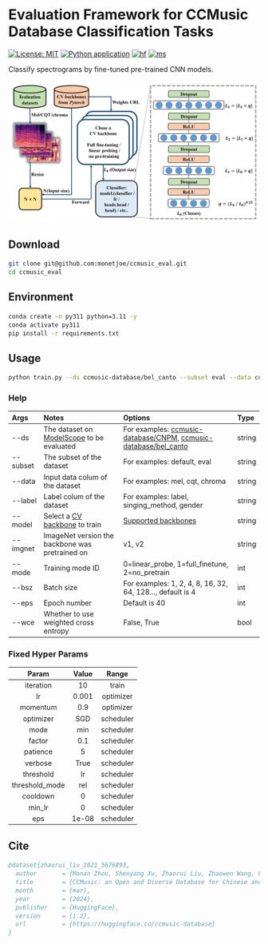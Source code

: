# Evaluation Framework for CCMusic Database Classification Tasks
[![License: MIT](https://img.shields.io/github/license/monetjoe/ccmusic_eval.svg)](https://github.com/monetjoe/ccmusic_eval/blob/main/LICENSE)
[![Python application](https://github.com/monetjoe/ccmusic_eval/actions/workflows/python-app.yml/badge.svg?branch=main)](https://github.com/monetjoe/ccmusic_eval/actions/workflows/python-app.yml)
[![hf](https://img.shields.io/badge/HuggingFace-ccmusic-ffd21e.svg)](https://huggingface.co/ccmusic-database)
[![ms](https://img.shields.io/badge/ModelScope-ccmusic-624aff.svg)](https://www.modelscope.cn/organization/ccmusic-database)

Classify spectrograms by fine-tuned pre-trained CNN models.

<img src="./.github/eval.png">

## Download
```bash
git clone git@github.com:monetjoe/ccmusic_eval.git
cd ccmusic_eval
```

## Environment
```bash
conda create -n py311 python=3.11 -y
conda activate py311
pip install -r requirements.txt
```

## Usage
```bash
python train.py --ds ccmusic-database/bel_canto --subset eval --data cqt --label singing_method --model squeezenet1_1 --wce True --mode 0
```
### Help
| Args     | Notes                                                                                                            | Options                                                                                                                                                                                    | Type   |
| :------- | :--------------------------------------------------------------------------------------------------------------- | :----------------------------------------------------------------------------------------------------------------------------------------------------------------------------------------- | :----- |
| --ds     | The dataset on [ModelScope](https://www.modelscope.cn/organization/ccmusic-database?tab=dataset) to be evaluated | For examples: [ccmusic-database/CNPM](https://www.modelscope.cn/datasets/ccmusic-database/CNPM), [ccmusic-database/bel_canto](https://www.modelscope.cn/models/ccmusic-database/bel_canto) | string |
| --subset | The subset of the dataset                                                                                        | For examples: default, eval                                                                                                                                                                | string |
| --data   | Input data colum of the dataset                                                                                  | For examples: mel, cqt, chroma                                                                                                                                                             | string |
| --label  | Label colum of the dataset                                                                                       | For examples: label, singing_method, gender                                                                                                                                                | string |
| --model  | Select a [CV backbone](https://huggingface.co/datasets/monetjoe/cv_backbones) to train                           | [Supported backbones](https://www.modelscope.cn/datasets/monetjoe/cv_backbones/dataPeview)                                                                                                 | string |
| --imgnet | ImageNet version the backbone was pretrained on                                                                  | v1, v2                                                                                                                                                                                     | string |
| --mode   | Training mode ID                                                                                                 | 0=linear_probe, 1=full_finetune, 2=no_pretrain                                                                                                                                             | int    |
| --bsz    | Batch size                                                                                                       | For examples: 1, 2, 4, 8, 16, 32, 64, 128..., default is 4                                                                                                                                 | int    |
| --eps    | Epoch number                                                                                                     | Default is 40                                                                                                                                                                              | int    |
| --wce    | Whether to use weighted cross entropy                                                                            | False, True                                                                                                                                                                                | bool   |

### Fixed Hyper Params
|     Param      | Value |   Range   |
| :------------: | :---: | :-------: |
|   iteration    |  10   |   train   |
|       lr       | 0.001 | optimizer |
|    momentum    |  0.9  | optimizer |
|   optimizer    |  SGD  | scheduler |
|      mode      |  min  | scheduler |
|     factor     |  0.1  | scheduler |
|    patience    |   5   | scheduler |
|    verbose     | True  | scheduler |
|   threshold    |  lr   | scheduler |
| threshold_mode |  rel  | scheduler |
|    cooldown    |   0   | scheduler |
|     min_lr     |   0   | scheduler |
|      eps       | 1e-08 | scheduler |

## Cite
```bibtex
@dataset{zhaorui_liu_2021_5676893,
  author       = {Monan Zhou, Shenyang Xu, Zhaorui Liu, Zhaowen Wang, Feng Yu, Wei Li and Baoqiang Han},
  title        = {CCMusic: an Open and Diverse Database for Chinese and General Music Information Retrieval Research},
  month        = {mar},
  year         = {2024},
  publisher    = {HuggingFace},
  version      = {1.2},
  url          = {https://huggingface.co/ccmusic-database}
}
```
